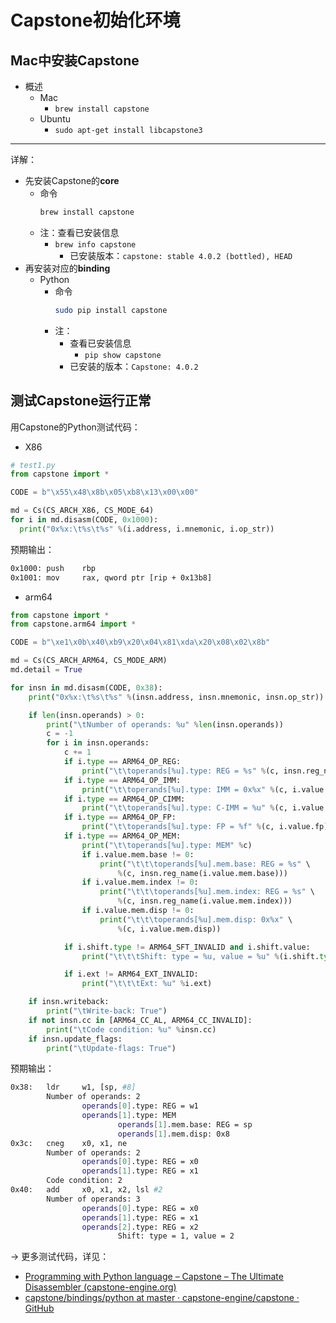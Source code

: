 # Capstone初始化环境

## Mac中安装Capstone

* 概述
  * Mac
    * `brew install capstone`
  * Ubuntu
    * `sudo apt-get install libcapstone3`

---

详解：

* 先安装Capstone的**core**
  * 命令
    ```bash
    brew install capstone
    ```
  * 注：查看已安装信息
    * `brew info capstone`
      * 已安装版本：`capstone: stable 4.0.2 (bottled), HEAD`
* 再安装对应的**binding**
  * Python
    * 命令
      ```bash
      sudo pip install capstone
      ```
    * 注：
      * 查看已安装信息
        * `pip show capstone`
      * 已安装的版本：`Capstone: 4.0.2`

## 测试Capstone运行正常

用Capstone的Python测试代码：

* X86

```py
# test1.py
from capstone import *

CODE = b"\x55\x48\x8b\x05\xb8\x13\x00\x00"

md = Cs(CS_ARCH_X86, CS_MODE_64)
for i in md.disasm(CODE, 0x1000):
  print("0x%x:\t%s\t%s" %(i.address, i.mnemonic, i.op_str))
```

预期输出：

```bash
0x1000: push    rbp
0x1001: mov     rax, qword ptr [rip + 0x13b8]
```

* arm64

```py
from capstone import *
from capstone.arm64 import *

CODE = b"\xe1\x0b\x40\xb9\x20\x04\x81\xda\x20\x08\x02\x8b"

md = Cs(CS_ARCH_ARM64, CS_MODE_ARM)
md.detail = True

for insn in md.disasm(CODE, 0x38):
    print("0x%x:\t%s\t%s" %(insn.address, insn.mnemonic, insn.op_str))

    if len(insn.operands) > 0:
        print("\tNumber of operands: %u" %len(insn.operands))
        c = -1
        for i in insn.operands:
            c += 1
            if i.type == ARM64_OP_REG:
                print("\t\toperands[%u].type: REG = %s" %(c, insn.reg_name(i.value.reg)))
            if i.type == ARM64_OP_IMM:
                print("\t\toperands[%u].type: IMM = 0x%x" %(c, i.value.imm))
            if i.type == ARM64_OP_CIMM:
                print("\t\toperands[%u].type: C-IMM = %u" %(c, i.value.imm))
            if i.type == ARM64_OP_FP:
                print("\t\toperands[%u].type: FP = %f" %(c, i.value.fp))
            if i.type == ARM64_OP_MEM:
                print("\t\toperands[%u].type: MEM" %c)
                if i.value.mem.base != 0:
                    print("\t\t\toperands[%u].mem.base: REG = %s" \
                        %(c, insn.reg_name(i.value.mem.base)))
                if i.value.mem.index != 0:
                    print("\t\t\toperands[%u].mem.index: REG = %s" \
                        %(c, insn.reg_name(i.value.mem.index)))
                if i.value.mem.disp != 0:
                    print("\t\t\toperands[%u].mem.disp: 0x%x" \
                        %(c, i.value.mem.disp))

            if i.shift.type != ARM64_SFT_INVALID and i.shift.value:
                print("\t\t\tShift: type = %u, value = %u" %(i.shift.type, i.shift.value))

            if i.ext != ARM64_EXT_INVALID:
                print("\t\t\tExt: %u" %i.ext)

    if insn.writeback:
        print("\tWrite-back: True")
    if not insn.cc in [ARM64_CC_AL, ARM64_CC_INVALID]:
        print("\tCode condition: %u" %insn.cc)
    if insn.update_flags:
        print("\tUpdate-flags: True")
```

预期输出：

```bash
0x38:   ldr     w1, [sp, #8]
        Number of operands: 2
                operands[0].type: REG = w1
                operands[1].type: MEM
                        operands[1].mem.base: REG = sp
                        operands[1].mem.disp: 0x8
0x3c:   cneg    x0, x1, ne
        Number of operands: 2
                operands[0].type: REG = x0
                operands[1].type: REG = x1
        Code condition: 2
0x40:   add     x0, x1, x2, lsl #2
        Number of operands: 3
                operands[0].type: REG = x0
                operands[1].type: REG = x1
                operands[2].type: REG = x2
                        Shift: type = 1, value = 2
```

-> 更多测试代码，详见：

* [Programming with Python language – Capstone – The Ultimate Disassembler (capstone-engine.org)](http://www.capstone-engine.org/lang_python.html)
* [capstone/bindings/python at master · capstone-engine/capstone · GitHub](https://github.com/capstone-engine/capstone/tree/master/bindings/python)
